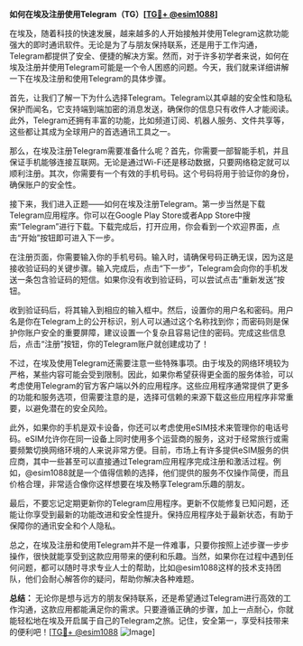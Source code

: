 **如何在埃及注册使用Telegram（TG）[[TG💪+ @esim1088](https://t.me/s/esim1088)]**

在埃及，随着科技的快速发展，越来越多的人开始接触并使用Telegram这款功能强大的即时通讯软件。无论是为了与朋友保持联系，还是用于工作沟通，Telegram都提供了安全、便捷的解决方案。然而，对于许多初学者来说，如何在埃及注册并使用Telegram可能是一个令人困惑的问题。今天，我们就来详细讲解一下在埃及注册和使用Telegram的具体步骤。

首先，让我们了解一下为什么选择Telegram。Telegram以其卓越的安全性和隐私保护而闻名，它支持端到端加密的消息发送，确保你的信息只有收件人才能阅读。此外，Telegram还拥有丰富的功能，比如频道订阅、机器人服务、文件共享等，这些都让其成为全球用户的首选通讯工具之一。

那么，在埃及注册Telegram需要准备什么呢？首先，你需要一部智能手机，并且保证手机能够连接互联网。无论是通过Wi-Fi还是移动数据，只要网络稳定就可以顺利注册。其次，你需要有一个有效的手机号码。这个号码将用于验证你的身份，确保账户的安全性。

接下来，我们进入正题——如何在埃及注册Telegram。第一步当然是下载Telegram应用程序。你可以在Google Play Store或者App Store中搜索“Telegram”进行下载。下载完成后，打开应用，你会看到一个欢迎界面，点击“开始”按钮即可进入下一步。

在注册页面，你需要输入你的手机号码。输入时，请确保号码正确无误，因为这是接收验证码的关键步骤。输入完成后，点击“下一步”，Telegram会向你的手机发送一条包含验证码的短信。如果你没有收到验证码，可以尝试点击“重新发送”按钮。

收到验证码后，将其输入到相应的输入框中。然后，设置你的用户名和密码。用户名是你在Telegram上的公开标识，别人可以通过这个名称找到你；而密码则是保护你账户安全的重要屏障，建议设置一个复杂且容易记住的密码。完成这些信息后，点击“注册”按钮，你的Telegram账户就创建成功了！

不过，在埃及使用Telegram还需要注意一些特殊事项。由于埃及的网络环境较为严格，某些内容可能会受到限制。因此，如果你希望获得更全面的服务体验，可以考虑使用Telegram的官方客户端以外的应用程序。这些应用程序通常提供了更多的功能和服务选项，但需要注意的是，选择可信赖的来源下载这些应用程序非常重要，以避免潜在的安全风险。

此外，如果你的手机是双卡设备，你还可以考虑使用eSIM技术来管理你的电话号码。eSIM允许你在同一设备上同时使用多个运营商的服务，这对于经常旅行或需要频繁切换网络环境的人来说非常方便。目前，市场上有许多提供eSIM服务的供应商，其中一些甚至可以直接通过Telegram应用程序完成注册和激活过程。例如，@esim1088就是一个值得信赖的选择，他们提供的服务不仅操作简便，而且价格合理，非常适合像你这样想要在埃及畅享Telegram乐趣的朋友。

最后，不要忘记定期更新你的Telegram应用程序。更新不仅能修复已知问题，还能让你享受到最新的功能改进和安全性提升。保持应用程序处于最新状态，有助于保障你的通讯安全和个人隐私。

总之，在埃及注册和使用Telegram并不是一件难事，只要你按照上述步骤一步步操作，很快就能享受到这款应用带来的便利和乐趣。当然，如果你在过程中遇到任何问题，都可以随时寻求专业人士的帮助，比如@esim1088这样的技术支持团队，他们会耐心解答你的疑问，帮助你解决各种难题。

**总结：**
无论你是想与远方的朋友保持联系，还是希望通过Telegram进行高效的工作沟通，这款应用都能满足你的需求。只要遵循正确的步骤，加上一点耐心，你就能轻松地在埃及开启属于自己的Telegram之旅。记住，安全第一，享受科技带来的便利吧！[[TG💪+ @esim1088](https://t.me/s/esim1088) ![Image](https://i.postimg.cc/4NQfJmqS/Snipaste-2025-05-13-00-14-12.png)]